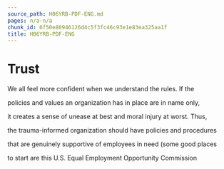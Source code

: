 ```yaml
---
source_path: H06YRB-PDF-ENG.md
pages: n/a-n/a
chunk_id: 6f50e80946126d4c5f3fc46c93e1e83ea325aa1f
title: H06YRB-PDF-ENG
---
```

# Trust

We all feel more confident when we understand the rules. If the

policies and values an organization has in place are in name only,

it creates a sense of unease at best and moral injury at worst. Thus,

the trauma-informed organization should have policies and procedures

that are genuinely supportive of employees in need (some good places

to start are this U.S. Equal Employment Opportunity Commission
